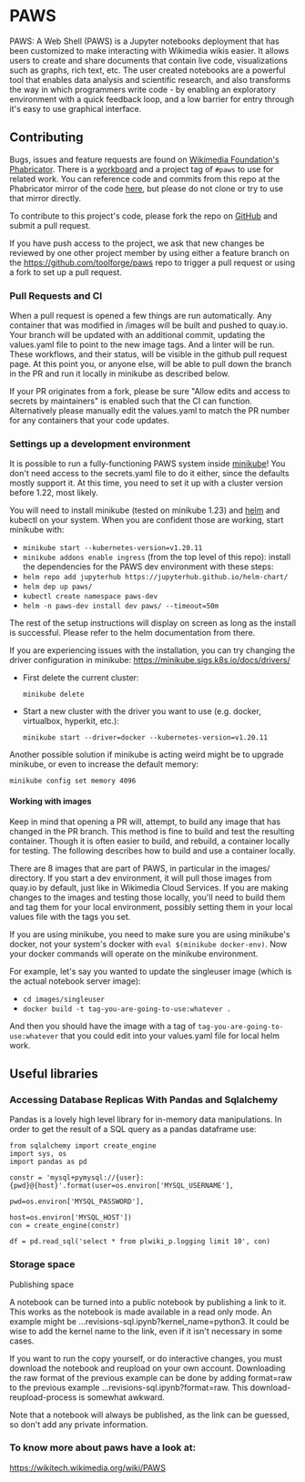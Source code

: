 # PAWS

PAWS: A Web Shell (PAWS) is a Jupyter notebooks deployment that has been customized to make interacting with Wikimedia wikis easier. It allows users to create and share documents that contain live code, visualizations such as graphs, rich text, etc. The user created notebooks are a powerful tool that enables data analysis and scientific research, and also transforms the way in which programmers write code - by enabling an exploratory environment with a quick feedback loop, and a low barrier for entry through it's easy to use graphical interface.

## Contributing

Bugs, issues and feature requests are found on [Wikimedia Foundation's Phabricator](https://phabricator.wikimedia.org/).
There is a [workboard](https://phabricator.wikimedia.org/project/view/1648/) and a project tag of `#paws` to use for related work. You can reference code and commits from this repo at the Phabricator mirror of the code [here](https://phabricator.wikimedia.org/diffusion/PAWS/browse/main/), but please do not clone or try to use that mirror directly.

To contribute to this project's code, please fork the repo on [GitHub](https://github.com/toolforge/paws/) and submit a pull request.

If you have push access to the project, we ask that new changes be reviewed by one other
project member by using either a feature branch on the https://github.com/toolforge/paws repo
to trigger a pull request or using a fork to set up a pull request.

### Pull Requests and CI

When a pull request is opened a few things are run automatically. Any container that was modified in /images will be built and pushed to quay.io. Your branch will be updated with an additional commit, updating the values.yaml file to point to the new image tags. And a linter will be run. These workflows, and their status, will be visible in the github pull request page. At this point you, or anyone else, will be able to pull down the branch in the PR and run it locally in minikube as described below.

If your PR originates from a fork, please be sure "Allow edits and access to secrets by maintainers" is enabled such that the CI can function. Alternatively please manually edit the values.yaml to match the PR number for any containers that your code updates.

### Settings up a development environment

It is possible to run a fully-functioning PAWS system inside [minikube](https://minikube.sigs.k8s.io/docs/)! You don't need
access to the secrets.yaml file to do it either, since the defaults mostly support it. At this time, you need to
set it up with a cluster version before 1.22, most likely.

You will need to install minikube (tested on minikube 1.23) and [helm](https://helm.sh) and kubectl on your system. When you are confident those are working, start minikube with:
 - `minikube start --kubernetes-version=v1.20.11`
 - `minikube addons enable ingress`
(from the top level of this repo):
install the dependencies for the PAWS dev environment with these steps:
 - `helm repo add jupyterhub https://jupyterhub.github.io/helm-chart/`
 - `helm dep up paws/`
 - `kubectl create namespace paws-dev`
 - `helm -n paws-dev install dev paws/ --timeout=50m`

The rest of the setup instructions will display on screen as long as the install is successful.
Please refer to the helm documentation from there.

If you are experiencing issues with the installation, you can try changing the driver configuration in minikube: https://minikube.sigs.k8s.io/docs/drivers/

- First delete the current cluster:

    `minikube delete`

- Start a new cluster with the driver you want to use (e.g. docker, virtualbox, hyperkit, etc.):

    `minikube start --driver=docker --kubernetes-version=v1.20.11`

Another possible solution if minikube is acting weird might be to upgrade minikube, or even to
increase the default memory:

`minikube config set memory 4096`

#### Working with images
Keep in mind that opening a PR will, attempt, to build any image that has changed in the PR branch. This method is fine to build and test the resulting container. Though it is often easier to build, and rebuild, a container locally for testing. The following describes how to build and use a container locally.

There are 8 images that are part of PAWS, in particular in the images/ directory. If you start a dev environment, it will pull those images from quay.io by default, just like in Wikimedia Cloud Services. If you are making changes to the images and testing those locally, you'll need to build them and tag them for your local environment, possibly setting them in your local values file with the tags you set.

If you are using minikube, you need to make sure you are using minikube's docker, not your system's docker with `eval $(minikube docker-env)`. Now your docker commands will operate on the minikube environment.

For example, let's say you wanted to update the singleuser image (which is the actual notebook server image):
- `cd images/singleuser`
- `docker build -t tag-you-are-going-to-use:whatever .`

And then you should have the image with a tag of `tag-you-are-going-to-use:whatever` that you could edit into your values.yaml file for local helm work.
## Useful libraries
### Accessing Database Replicas With Pandas and Sqlalchemy

Pandas is a lovely high level library for in-memory data manipulations. In order to get the result of a SQL query as a pandas dataframe use:
```
from sqlalchemy import create_engine
import sys, os
import pandas as pd

constr = 'mysql+pymysql://{user}:{pwd}@{host}'.format(user=os.environ['MYSQL_USERNAME'],
                                                      pwd=os.environ['MYSQL_PASSWORD'],
                                                      host=os.environ['MYSQL_HOST'])
con = create_engine(constr)

df = pd.read_sql('select * from plwiki_p.logging limit 10', con)
```

### Storage space
Publishing space

A notebook can be turned into a public notebook by publishing a link to it. This works as the notebook is made available in a read only mode. An example might be …revisions-sql.ipynb?kernel_name=python3. It could be wise to add the kernel name to the link, even if it isn't necessary in some cases.

If you want to run the copy yourself, or do interactive changes, you must download the notebook and reupload on your own account. Downloading the raw format of the previous example can be done by adding format=raw to the previous example …revisions-sql.ipynb?format=raw. This download-reupload-process is somewhat awkward.

Note that a notebook will always be published, as the link can be guessed, so don't add any private information.

### To know more about paws have a look at:
https://wikitech.wikimedia.org/wiki/PAWS
